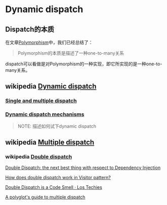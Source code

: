 # Dynamic dispatch



## Dispatch的本质

在文章[Polymorphism](../Polymorphism.md)中，我们已经总结了：

> Polymorphism的本质是描述了一种one-to-many关系

dispatch可以看做是对Polymorphism的一种实现，即它所实现的是一种one-to-many关系。

## wikipedia [Dynamic dispatch](https://en.wikipedia.org/wiki/Dynamic_dispatch)

### [Single and multiple dispatch](https://en.wikipedia.org/wiki/Dynamic_dispatch#Single_and_multiple_dispatch)



### [Dynamic dispatch mechanisms](https://en.wikipedia.org/wiki/Dynamic_dispatch#Dynamic_dispatch_mechanisms)

> NOTE: 描述如何试下dynamic dispatch



## wikipedia [Multiple dispatch](https://en.wikipedia.org/wiki/Multiple_dispatch)





### wikipedia [Double dispatch](https://en.wikipedia.org/wiki/Double_dispatch)

[Double Dispatch: the next best thing with respect to Dependency Injection](https://dzone.com/articles/double-dispatch-next-best)



[How does double dispatch work in Visitor pattern?](https://stackoverflow.com/questions/6762256/how-does-double-dispatch-work-in-visitor-pattern)



[Double Dispatch is a Code Smell · Los Techies](https://lostechies.com/derekgreer/2010/04/19/double-dispatch-is-a-code-smell/)



[A polyglot's guide to multiple dispatch](https://eli.thegreenplace.net/2016/a-polyglots-guide-to-multiple-dispatch/)


